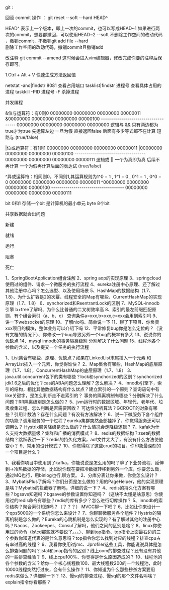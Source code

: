 
git :

  回滚 commit 操作 ： git reset --soft --hard  HEAD^

HEAD^ 表示上一个版本，即上一次的commit，也可以写成HEAD~1
如果进行两次的commit，想要都撤回，可以使用HEAD~2
--soft
不删除工作空间的改动代码 ，撤销commit，不撤销git add file
--hard   
删除工作空间的改动代码，撤销commit且撤销add

改注释
git commit --amend
这时候会进入vim编辑器，修改完成你要的注释后保存即可。

1.Ctrl + Alt + V 快速生成方法返回值

netstat -ano|findstr 8081 查看占用端口
tasklist|findstr 进程号   查看具体占用的进程
taskkill -PID 进程号 -F 杀掉进程

并发编程

&位与运算符：有0则0
      00000000 00000000 00000000 00000011
     &00000000 00000000 00000000 00000100
      ------------------------------------
      00000000 00000000 00000000 00000000
逻辑与 && 只有两边都为true才为true  先运算左边 一旦为假 直接返回false 后面有多少等式都不在计算 短路与 (true/false)

|位或运算符：有1则1
      00000000 00000000 00000000 00000011
     |00000000 00000000 00000000 00000100
      -----------------------------------
      00000000 00000000 00000000 00000111
逻辑或 || 一个为真即为真  后续不再计算 一个为假再计算后面的表达试 (true/false)

^异或运算符：相同则0，不同则1,其运算规则为1^0 = 1 , 1^1 = 0 , 0^1 = 1 , 0^0 = 0
     00000000 00000000 00000000 00000011
    ^00000000 00000000 00000000 00000100
      ------------------------------------
     00000000 00000000 00000000 00000111

bit  0和1 存储一个bit 是计算机的最小单元
byte 8个bit

共享数据就会出问题


新建

就绪

运行

阻塞

死亡


1、SpringBootApplication组合注解
2、spring aop的实现原理
3、springcloud使用过的组件、请求一个微服务的执行流程
4、eureka注册中心原理、还了解过其他注册中心吗？怎么选型、以及使用场景
5、HashMap的数据结构（1.7、1.8）、为什么扩容是2的次幂、线程安全的Map有哪些、CurrentHashMap的实现原理（1.7、1.8）
6、synchorized和ReentrantLock的区别
7、MySQL-innodb引擎 b+tree了解吗、为什么比普通的二叉树效率高
8、索引的最左前缀匹配原则、有个组合索引（a、b、c） 查询条件a=xxx,b>xxx,c=xxx会用到索引吗
9、讲一下websocket的原理
10、了解nio吗、简单说一下
11、聊了下项目、你负责xxx项目的模块，整体业务可以介绍下吗
12、平常修复bug你是怎么定位的？（没有文档的情况下）、你修改一个bug导致另外一个bug的概率有多大
13、说说你的优缺点
14、mysql innodb的事务隔离级别 分别解决了什么问题
15、线程池各个参数的含义，以及提交一个任务的执行流程

1、List集合有哪些、原理、优缺点？如果在LinkedList末尾插入一个元素 和 ArrayList插入一个元素，你觉得谁快？
2、Map集合有哪些，HashMap的底层原理（1.7、1.8），ConcurrentHashMap的底层原理（1.7、1.8）
3、java.util.concurrent包下的类有哪些？lock和synchorized的区别？synchorized jdk1.6之后的优化？cas的ABA问题怎么理解？怎么解决？
4、innodb引擎下，索引的结构，相比其他数据结构有什么优点？建立索引的一个原则？查询语句中有like关键字，是怎么判断走不走索引的？
事务的隔离机制有哪些？分别解决了什么问题？RR隔离级别是怎么做的？
5、jvm运行时的数据区域、年轻代、老年代、垃圾收集过程、怎么判断是否需要回收？
可达性分析算法？GCROOT的对象有哪些？引用计数法？存在什么问题？有没有方法解决？
6、说一下微服务下各个组件的功能？调用服务的一个过程？eureka集群突然全部挂掉了，你觉得服务还可以调用么？
Hystrix服务降级是怎么做的？什么情况会走降级逻辑？
7、kafak为什么支持大数据量级？集群和广播的消费模式？
8、redis的数据结构？zset的数据结构？跳跃表讲一下？redis的持久化方案，aof文件太大了，有没有什么方法使他变小？
9、常用的设计模式？
10、你觉得除了这些crud的项目，你印象最深刻的一个项目是什么？

1、我看你项目中使用到了kafka，你能说说是怎么用的吗？聊了下业务流程、延伸到->冷热数据的存储，比如说你现在要把冷数据转移到另外一个库，你要怎么做，通过MQ也行，用binlog也行,聊方案。
2、分库分表让你来做，你会怎么设计？
3、MybatisPlus了解吗？你们分页是怎么做的？用的PageHelper，他的实现原理是啥？Mybatis的拦截器了解吗，详细的说一下？
4、redis的持久化方案有哪些？bgsave知道吗？bgsave的参数设置你知道吗？（这块不太懂是啥意思）你使用过的redis命令有哪些？redis的库有多少？怎么进行切库操作？
5、innodb的索引结构？聚合索引知道吗？（？？？） MVCC聊一下吧？
6、比如让你来设计一个qps5000的一个系统你怎么来设计？
7、你聊聊微服务各个组件？Hystrix的隔离机制是怎么做的？Eureka的心跳机制是怎么实现的？有了解过其他的注册中心吗？Nacos、Zookeeper、Consul了解吗，他们之间的区别是啥？
8、linux你使用过的命令（ls\cd那些就不要说了。。。）、聊到top指令、top指令上面最右边的三个参数你知道代表的是什么意思吗？top指令你怎么找到对应的线程？排查cpu占有率过高的线程？
9、我看你使用过jmc、Jprofiler这些工具，你能说说具体是怎么排查问题的吗？jstat和jmap指令的区别？线上oom的排查过程？还有没有其他的一些排查经验？
9、线上cpu100%、你觉得是什么原因造成的？
10、线程池的各个参数的含义？给你一个核心线程数100、最大线程数200的一个线程池，此时10000线程突然打过来，会有什么操作？
11、你知道为什么那些秒杀方案要用redis来做么？详细聊一下？
12、慢sql的排查过程、慢sql的那个文件名叫啥？explain指令你看那些？    



